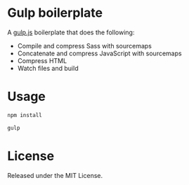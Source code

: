 # Gulp boilerplate

A [gulp.js](http://gulpjs.com/) boilerplate that does the following:

- Compile and compress Sass with sourcemaps
- Concatenate and compress JavaScript with sourcemaps
- Compress HTML
- Watch files and build

# Usage

```bash
npm install
```

```bash
gulp
```

# License

Released under the MIT License.
